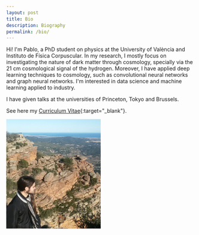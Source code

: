 ```yaml
---
layout: post
title: Bio
description: Biography
permalink: /bio/
---
```


Hi! I'm Pablo, a PhD student on physics at the University of València and Instituto de Física Corpuscular. In my research, I mostly focus on investigating the nature of dark matter through cosmology, specially via the 21 cm cosmological signal of the hydrogen. Moreover, I have applied deep learning techniques to cosmology, such as convolutional neural networks and graph neural networks. I'm interested in data science and machine learning applied to industry.

I have given talks at the universities of Princeton, Tokyo and Brussels.

See here my [Curriculum Vitae](/cv.pdf){:target="_blank"}.

<img src="/images/Garbi.png" style="max-width:50%"/>
